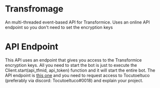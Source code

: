 # Transfromage
An multi-threaded event-based API for Transformice. Uses an online API endpoint so you don't need to set the encryption keys

# API Endpoint
This API uses an endpoint that gives you access to the Transformice encryption keys. All you need to start the bot is just to execute the Client.start(api_tfmid, api_token) function and it will start the entire bot.
The API endpoint is [this one](https://api.tocu.tk/get_transformice_keys.php) and you need to request access to Tocutoeltuco (preferably via discord: Tocutoeltuco#0018) and explain your project.
